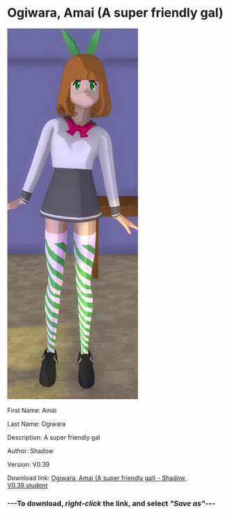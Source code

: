 # Ogiwara, Amai (A super friendly gal)

<img src = "https://raw.githubusercontent.com/Arbiter1223/Daigaku-Gurashi-Custom-Students/master/Students/Files/Ogiwara%2C%20Amai%20(A%20super%20friendly%20gal).png">

First Name: Amai

Last Name: Ogiwara

Description: A super friendly gal

Author: Shadow

Version: V0.39

Download link: <a href="https://raw.githubusercontent.com/Arbiter1223/Daigaku-Gurashi-Custom-Students/master/Students/Files/Ogiwara%2C%20Amai%20(A%20super%20friendly%20gal)%20-%20Shadow%2C%20V0.39.student">Ogiwara, Amai (A super friendly gal) - Shadow, V0.39.student</a>

### ---**To download, _right-click_ the link, and select _"Save as"_**---
